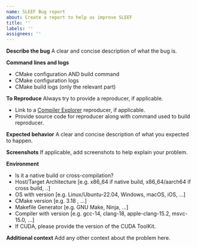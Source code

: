 ```yaml
---
name: SLEEF Bug report
about: Create a report to help us improve SLEEF
title: ''
labels: ''
assignees: ''
---
```


**Describe the bug**
A clear and concise description of what the bug is.

**Command lines and logs**
 - CMake configuration AND build command
 - CMake configuration logs
 - CMake build logs (only the relevant part)

**To Reproduce**
Always try to provide a reproducer, if applicable.
 - Link to a [Compiler Explorer](https://godbolt.org/) reproducer, if applicable.
 - Provide source code for reproducer along with command used to build reproducer.

**Expected behavior**
A clear and concise description of what you expected to happen.

**Screenshots**
If applicable, add screenshots to help explain your problem.

**Environment**
 - Is it a native build or cross-compilation?
 - Host/Target Architecture [e.g. x86_64 if native build, x86_64/aarch64 if cross build, ..]
 - OS with version [e.g. Linux/Ubuntu-22.04, Windows, macOS, iOS, ...]
 - CMake version [e.g. 3.18 , ...]
 - Makefile Generator [e.g. GNU Make, Ninja, ...]
 - Compiler with version [e.g. gcc-14, clang-18, apple-clang-15.2, msvc-15.0, ...]
 - If CUDA, please provide the version of the CUDA ToolKit.

**Additional context**
Add any other context about the problem here.

